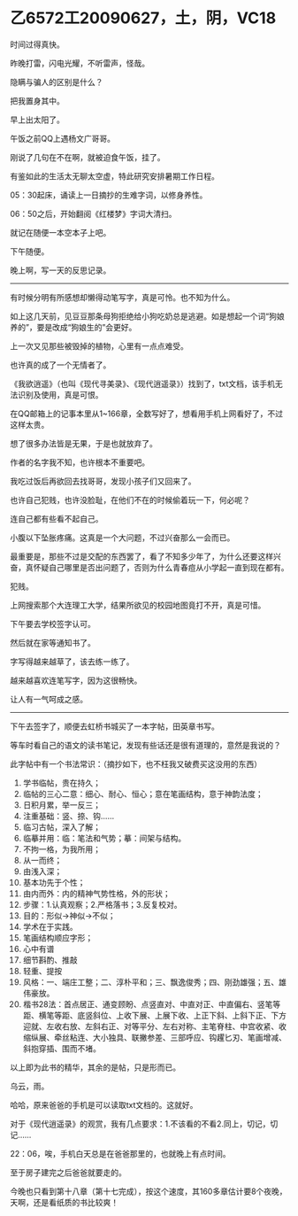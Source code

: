# 乙6572工20090627，土，阴，VC18

时间过得真快。

昨晚打雷，闪电光耀，不听雷声，怪哉。

隐瞒与骗人的区别是什么？

把我置身其中。

早上出太阳了。

午饭之前QQ上遇杨文广哥哥。

刚说了几句在不在啊，就被迫食午饭，挂了。

有鉴如此的生活太无聊太空虚，特此研究安排暑期工作日程。

05：30起床，诵读上一日摘抄的生难字词，以修身养性。

06：50之后，开始翻阅《红楼梦》字词大清扫。

就记在随便一本空本子上吧。

下午随便。

晚上啊，写一天的反思记录。

----

有时候分明有所感想却懒得动笔写字，真是可怜。也不知为什么。

如上这几天前，见豆豆那条母狗拒绝给小狗吃奶总是逃避。如是想起一个词“狗娘养的”，要是改成“狗娘生的”会更好。

上一次又见那些被毁掉的植物，心里有一点点难受。

也许真的成了一个无情者了。

《我欲逍遥》（也叫《现代寻美录》、《现代逍遥录》）找到了，txt文档，该手机无法识别及使用，真是可恨。

在QQ邮箱上的记事本里从1~166章，全数写好了，想看用手机上网看好了，不过这样太贵。

想了很多办法皆是无果，于是也就放弃了。

作者的名字我不知，也许根本不重要吧。

我吃过饭后再欲回去找哥哥，发现小孩子们又回来了。

也许自己犯贱，也许没脸耻，在他们不在的时候偷着玩一下，何必呢？

连自己都有些看不起自己。

小腹以下坠胀疼痛。这真是一个大问题，不过兴奋那么一会而已。

最重要是，那些不过是交配的东西罢了，看了不知多少年了，为什么还要这样兴奋，真怀疑自己哪里是否出问题了，否则为什么青春痘从小学起一直到现在都有。

犯贱。

上网搜索那个大连理工大学，结果所欲见的校园地图竟打不开，真是可惜。

下午要去学校签字认可。

然后就在家等通知书了。

字写得越来越草了，该去练一练了。

越来越喜欢连笔写字，因为这很畅快。

让人有一气呵成之感。

----

下午去签字了，顺便去虹桥书城买了一本字帖，田英章书写。

等车时看自己的语文的读书笔记，发现有些话还是很有道理的，意然是我说的？

此字帖中有一个书法常识：（摘抄如下，也不枉我又破费买这没用的东西）

1. 学书临帖，贵在持久；
2. 临帖的三心二意：细心、耐心、恒心；意在笔画结构，意于神韵法度；
3. 日积月累，举一反三；
4. 注重基础：竖、捺、钩……
5. 临习古帖，深入了解；
6. 临摹并用：临：笔法和气势；摹：间架与结构。
7. 不拘一格，为我所用；
8. 从一而终；
9. 由浅入深；
10. 基本功先于个性；
11. 由内而外：内的精神气势性格，外的形状；
12. 步骤：1.认真观察；2.严格落书；3.反复校对。
13. 目的：形似->神似->不似；
14. 学术在于实践。
15. 笔画结构顺应字形；
16. 心中有谱
17. 细节斟酌、推敲
18. 轻重、提按
19. 风格：一、端庄工整；二、淳朴平和；三、飘逸俊秀；四、刚劲雄强；五、雄伟豪放。
20. 楷书28法：首点居正、通变顾盼、点竖直对、中直对正、中直偏右、竖笔等距、横笔等距、底竖斜位、上收下展、上展下收、上正下斜、上斜下正、下方迎就、左收右放、左斜右正、对等平分、左右对称、主笔脊柱、中宫收紧、收缩纵展、牵丝粘连、大小独具、联撇参差、三部呼应、钩趯匕刃、笔画增减、斜抱穿插、围而不堵。

以上即为此书的精华，其余的是帖，只是形而已。

乌云，雨。

哈哈，原来爸爸的手机是可以读取txt文档的。这就好。

对于《现代逍遥录》的观赏，我有几点要求：1.不该看的不看2.同上，切记，切记……

22：06，唉，手机白天总是在爸爸那里的，也就晚上有点时间。

至于房子建完之后爸爸就要走的。

今晚也只看到第十八章（第十七完成），按这个速度，其160多章估计要8个夜晚，天啊，还是看纸质的书比较爽！

